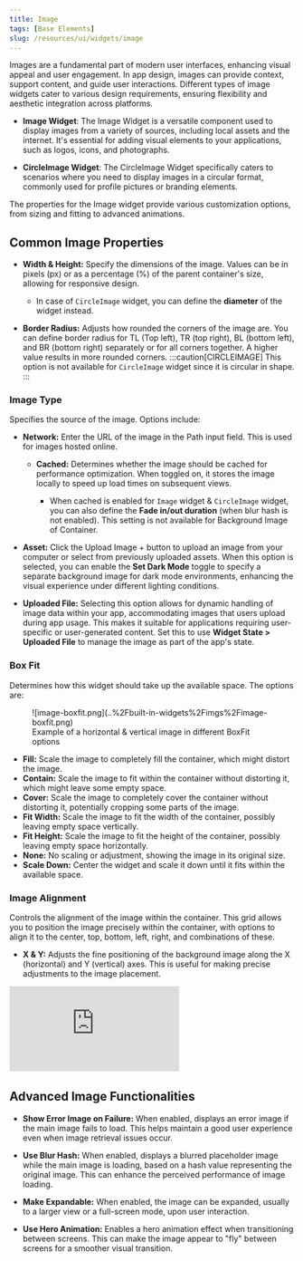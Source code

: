 ```yaml
---
title: Image
tags: [Base Elements]
slug: /resources/ui/widgets/image
---
```



Images are a fundamental part of modern user interfaces, enhancing visual appeal and user 
engagement. In app design, images can provide context, support content, and guide user 
interactions. Different types of image widgets cater to various design requirements, ensuring flexibility and aesthetic integration across platforms.

- **Image Widget**: The Image Widget is a versatile component used to display images from a 
  variety of sources, including local assets and the internet. It's essential for adding visual elements to your applications, such as logos, icons, and photographs.

- **CircleImage Widget**: The CircleImage Widget specifically caters to scenarios where you need 
  to display images in a circular format, commonly used for profile pictures or branding elements.


The properties for the Image widget provide various customization options, from sizing and fitting to advanced animations.

## Common Image Properties

- **Width & Height:** Specify the dimensions of the image. Values can be in pixels (px) or as a 
percentage (%) of the parent container's size, allowing for responsive design.

  - In case of `CircleImage` widget, you can define the **diameter** of the widget instead. 

- **Border Radius:** Adjusts how rounded the corners of the image are. You can define border radius
for TL (Top left), TR (top right), BL (bottom left), and BR (bottom right) separately or for all
corners together. A higher value results in more rounded corners.
  :::caution[CIRCLEIMAGE]
  This option is not available for `CircleImage` widget since it is circular in shape.
  :::


### Image Type
Specifies the source of the image. Options include:
  - **Network:** Enter the URL of the image in the Path input field. This is used for images
    hosted online.

    - **Cached:** Determines whether the image should be cached for performance optimization. When
        toggled on, it stores the image locally to speed up load times on subsequent views.
    
      - When cached is enabled for `Image` widget & `CircleImage` widget, you can also define the **Fade 
        in/out duration** (when blur hash is not enabled). This setting is not available for 
        Background Image of Container.

  - **Asset:** Click the Upload Image + button to upload an image from your computer or select
    from previously uploaded assets. When this option is selected, you can enable the **Set Dark
    Mode** toggle to specify a separate background image for dark mode environments, enhancing the
    visual experience under different lighting conditions.

  - **Uploaded File:** Selecting this option allows for dynamic handling of image data within your
    app, accommodating images that users upload during app usage. This makes it suitable for
    applications requiring user-specific or user-generated content. Set this to use **Widget State >
    Uploaded File** to manage the image as part of the app's state.



### Box Fit
Determines how this widget should take up the available space. The options are:

<figure>
    ![image-boxfit.png](..%2Fbuilt-in-widgets%2Fimgs%2Fimage-boxfit.png)
  <figcaption class="centered-caption">Example of a horizontal & vertical image in 
different BoxFit options</figcaption>
</figure>

  - **Fill:** Scale the image to completely fill the container, which might distort the image.
  - **Contain:** Scale the image to fit within the container without distorting it, which might
    leave some empty space.
  - **Cover:** Scale the image to completely cover the container without distorting it,
    potentially cropping some parts of the image.
  - **Fit Width:** Scale the image to fit the width of the container, possibly leaving empty space
    vertically.
  - **Fit Height:** Scale the image to fit the height of the container, possibly leaving empty
    space horizontally.
  - **None:** No scaling or adjustment, showing the image in its original size.
  - **Scale Down:** Center the widget and scale it down until it fits within the available space.



### Image Alignment
Controls the alignment of the image within the container. This grid allows you
  to position the image precisely within the container, with options to align it to the center, top,
  bottom, left, right, and combinations of these.

- **X & Y:** Adjusts the fine positioning of the background image along the X (horizontal) and Y
  (vertical) axes. This is useful for making precise adjustments to the image placement.

<div style={{
    position: 'relative',
    paddingBottom: 'calc(56.67989417989418% + 41px)', // Keeps the aspect ratio and additional padding
    height: 0,
    width: '100%'
}}>
    <iframe 
        src="https://demo.arcade.software/ReqoF7eT7VPwbm8p6eUz?embed&show_copy_link=true"
        title=""
        style={{
            position: 'absolute',
            top: 0,
            left: 0,
            width: '100%',
            height: '100%',
            colorScheme: 'light'
        }}
        frameborder="0"
        loading="lazy"
        webkitAllowFullScreen
        mozAllowFullScreen
        allowFullScreen
        allow="clipboard-write">
    </iframe>
</div>


## Advanced Image Functionalities

- **Show Error Image on Failure:** When enabled, displays an error image if the main image fails 
to load. This helps maintain a good user experience even when image retrieval issues occur. 

- **Use Blur Hash:** When enabled, displays a blurred placeholder image while the main image is loading, based on a hash value representing the original image. This can enhance the perceived performance of image loading.

- **Make Expandable:** When enabled, the image can be expanded, usually to a larger view or a 
full-screen mode, upon user interaction.

- **Use Hero Animation:** Enables a hero animation effect when transitioning between screens. This 
can make the image appear to "fly" between screens for a smoother visual transition.
